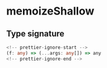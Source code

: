 # memoizeShallow

## Type signature

```typescript
<!-- prettier-ignore-start -->
(f: any) => (...args: any[]) => any
<!-- prettier-ignore-end -->
```
